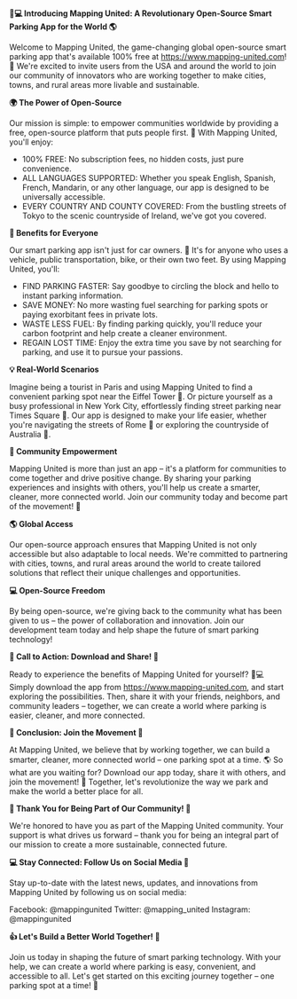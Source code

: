 **🚗💻 Introducing Mapping United: A Revolutionary Open-Source Smart Parking App for the World 🌎**

Welcome to Mapping United, the game-changing global open-source smart parking app that's available 100% free at https://www.mapping-united.com! 🤩 We're excited to invite users from the USA and around the world to join our community of innovators who are working together to make cities, towns, and rural areas more livable and sustainable.

**🌍 The Power of Open-Source**

Our mission is simple: to empower communities worldwide by providing a free, open-source platform that puts people first. 🌟 With Mapping United, you'll enjoy:

* 100% FREE: No subscription fees, no hidden costs, just pure convenience.
* ALL LANGUAGES SUPPORTED: Whether you speak English, Spanish, French, Mandarin, or any other language, our app is designed to be universally accessible.
* EVERY COUNTRY AND COUNTY COVERED: From the bustling streets of Tokyo to the scenic countryside of Ireland, we've got you covered.

**🚗 Benefits for Everyone**

Our smart parking app isn't just for car owners. 🚗 It's for anyone who uses a vehicle, public transportation, bike, or their own two feet. By using Mapping United, you'll:

* FIND PARKING FASTER: Say goodbye to circling the block and hello to instant parking information.
* SAVE MONEY: No more wasting fuel searching for parking spots or paying exorbitant fees in private lots.
* WASTE LESS FUEL: By finding parking quickly, you'll reduce your carbon footprint and help create a cleaner environment.
* REGAIN LOST TIME: Enjoy the extra time you save by not searching for parking, and use it to pursue your passions.

**💡 Real-World Scenarios**

Imagine being a tourist in Paris and using Mapping United to find a convenient parking spot near the Eiffel Tower 🗼️. Or picture yourself as a busy professional in New York City, effortlessly finding street parking near Times Square 💫. Our app is designed to make your life easier, whether you're navigating the streets of Rome 🏯 or exploring the countryside of Australia 🐨.

**🌟 Community Empowerment**

Mapping United is more than just an app – it's a platform for communities to come together and drive positive change. By sharing your parking experiences and insights with others, you'll help us create a smarter, cleaner, more connected world. Join our community today and become part of the movement! 💪

**🌎 Global Access**

Our open-source approach ensures that Mapping United is not only accessible but also adaptable to local needs. We're committed to partnering with cities, towns, and rural areas around the world to create tailored solutions that reflect their unique challenges and opportunities.

**💻 Open-Source Freedom**

By being open-source, we're giving back to the community what has been given to us – the power of collaboration and innovation. Join our development team today and help shape the future of smart parking technology!

**🎉 Call to Action: Download and Share! 🤩**

Ready to experience the benefits of Mapping United for yourself? 🚗💻 Simply download the app from https://www.mapping-united.com, and start exploring the possibilities. Then, share it with your friends, neighbors, and community leaders – together, we can create a world where parking is easier, cleaner, and more connected.

**🌟 Conclusion: Join the Movement 🚀**

At Mapping United, we believe that by working together, we can build a smarter, cleaner, more connected world – one parking spot at a time. 🌎 So what are you waiting for? Download our app today, share it with others, and join the movement! 💪 Together, let's revolutionize the way we park and make the world a better place for all.

**👋 Thank You for Being Part of Our Community! 🤗**

We're honored to have you as part of the Mapping United community. Your support is what drives us forward – thank you for being an integral part of our mission to create a more sustainable, connected future.

**💻 Stay Connected: Follow Us on Social Media 📱**

Stay up-to-date with the latest news, updates, and innovations from Mapping United by following us on social media:

Facebook: @mappingunited
Twitter: @mapping_united
Instagram: @mappingunited

**👍 Let's Build a Better World Together! 💚**

Join us today in shaping the future of smart parking technology. With your help, we can create a world where parking is easy, convenient, and accessible to all. Let's get started on this exciting journey together – one parking spot at a time! 🌟